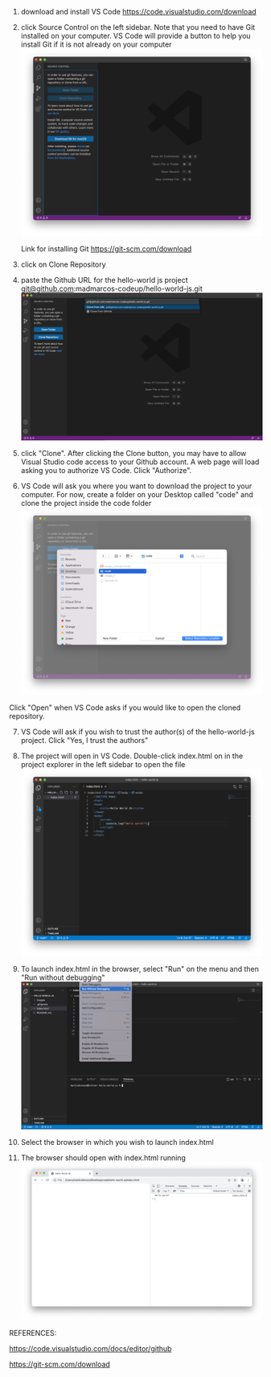 1. download and install VS Code
	https://code.visualstudio.com/download

2. click Source Control on the left sidebar. 
	Note that you need to have Git installed on your computer. VS Code will provide a button to help you install Git if it is not already on your computer 
	![image](images/image_1.png)

	Link for installing Git
		https://git-scm.com/download

3. click on Clone Repository

4. paste the Github URL for the hello-world js project
	git@github.com:madmarcos-codeup/hello-world-js.git
	![image](images/image_6.png)
	
5. click "Clone". After clicking the Clone button, you may have to allow Visual Studio code access to your Github account. A web page will load asking you to authorize VS Code. Click "Authorize".

6. VS Code will ask you where you want to download the project to your computer. For now, create a folder on your Desktop called "code" and clone the project inside the code folder 
	![image](images/image_2.png)

Click "Open" when VS Code asks if you would like to open the cloned repository.

7. VS Code will ask if you wish to trust the author(s) of the hello-world-js project. Click "Yes, I trust the authors"

8. The project will open in VS Code. Double-click index.html on in the project explorer in the left sidebar to open the file 
	![image](images/image_3.png)

9. To launch index.html in the browser, select "Run" on the menu and then "Run without debugging" 
	![image](images/image_4.png)

10. Select the browser in which you wish to launch index.html

11. The browser should open with index.html running
	![image](images/image_5.png)


REFERENCES:

https://code.visualstudio.com/docs/editor/github

https://git-scm.com/download

